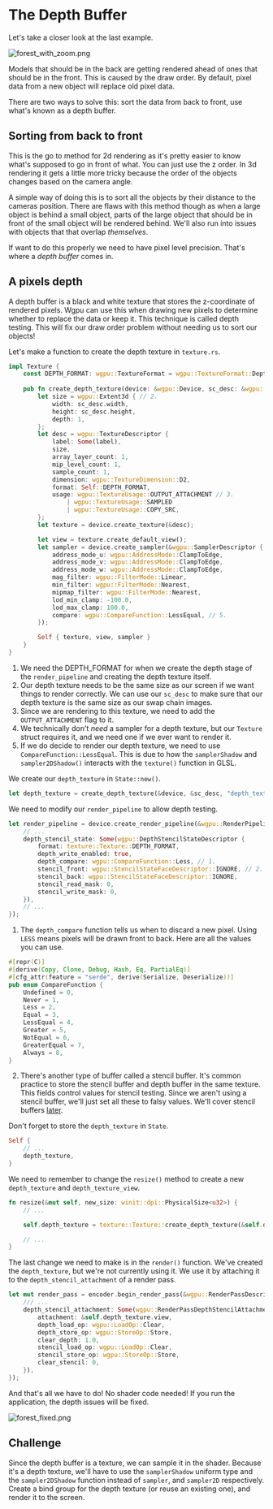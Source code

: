 # The Depth Buffer

Let's take a closer look at the last example.

![forest_with_zoom.png](./forest_with_zoom.png)

Models that should be in the back are getting rendered ahead of ones that should be in the front. This is caused by the draw order. By default, pixel data from a new object will replace old pixel data.

There are two ways to solve this: sort the data from back to front, use what's known as a depth buffer.

## Sorting from back to front

This is the go to method for 2d rendering as it's pretty easier to know what's supposed to go in front of what. You can just use the z order. In 3d rendering it gets a little more tricky because the order of the objects changes based on the camera angle.

A simple way of doing this is to sort all the objects by their distance to the cameras position. There are flaws with this method though as when a large object is behind a small object, parts of the large object that should be in front of the small object will be rendered behind. We'll also run into issues with objects that that overlap *themselves*.

If want to do this properly we need to have pixel level precision. That's where a *depth buffer* comes in.

## A pixels depth

A depth buffer is a black and white texture that stores the z-coordinate of rendered pixels. Wgpu can use this when drawing new pixels to determine whether to replace the data or keep it. This technique is called depth testing. This will fix our draw order problem without needing us to sort our objects!

Let's make a function to create the depth texture in `texture.rs`.

```rust
impl Texture {
    const DEPTH_FORMAT: wgpu::TextureFormat = wgpu::TextureFormat::Depth32Float; // 1.
    
    pub fn create_depth_texture(device: &wgpu::Device, sc_desc: &wgpu::SwapChainDescriptor, label: &str) -> Self {
        let size = wgpu::Extent3d { // 2.
            width: sc_desc.width,
            height: sc_desc.height,
            depth: 1,
        };
        let desc = wgpu::TextureDescriptor {
            label: Some(label),
            size,
            array_layer_count: 1,
            mip_level_count: 1,
            sample_count: 1,
            dimension: wgpu::TextureDimension::D2,
            format: Self::DEPTH_FORMAT,
            usage: wgpu::TextureUsage::OUTPUT_ATTACHMENT // 3.
                | wgpu::TextureUsage::SAMPLED 
                | wgpu::TextureUsage::COPY_SRC,
        };
        let texture = device.create_texture(&desc);

        let view = texture.create_default_view();
        let sampler = device.create_sampler(&wgpu::SamplerDescriptor { // 4.
            address_mode_u: wgpu::AddressMode::ClampToEdge,
            address_mode_v: wgpu::AddressMode::ClampToEdge,
            address_mode_w: wgpu::AddressMode::ClampToEdge,
            mag_filter: wgpu::FilterMode::Linear,
            min_filter: wgpu::FilterMode::Nearest,
            mipmap_filter: wgpu::FilterMode::Nearest,
            lod_min_clamp: -100.0,
            lod_max_clamp: 100.0,
            compare: wgpu::CompareFunction::LessEqual, // 5.
        });

        Self { texture, view, sampler }
    }
}
```

1. We need the DEPTH_FORMAT for when we create the depth stage of the `render_pipeline` and creating the depth texture itself.
2. Our depth texture needs to be the same size as our screen if we want things to render correctly. We can use our `sc_desc` to make sure that our depth texture is the same size as our swap chain images.
3. Since we are rendering to this texture, we need to add the `OUTPUT_ATTACHMENT` flag to it.
4. We technically don't *need* a sampler for a depth texture, but our `Texture` struct requires it, and we need one if we ever want to render it.
5. If we do decide to render our depth texture, we need to use `CompareFunction::LessEqual`. This is due to how the `samplerShadow` and `sampler2DShadow()` interacts with the `texture()` function in GLSL.

We create our `depth_texture` in `State::new()`.

```rust
let depth_texture = create_depth_texture(&device, &sc_desc, "depth_texture");
```

We need to modify our `render_pipeline` to allow depth testing. 

```rust
let render_pipeline = device.create_render_pipeline(&wgpu::RenderPipelineDescriptor {
    // ...
    depth_stencil_state: Some(wgpu::DepthStencilStateDescriptor {
        format: texture::Texture::DEPTH_FORMAT,
        depth_write_enabled: true,
        depth_compare: wgpu::CompareFunction::Less, // 1.
        stencil_front: wgpu::StencilStateFaceDescriptor::IGNORE, // 2.
        stencil_back: wgpu::StencilStateFaceDescriptor::IGNORE,
        stencil_read_mask: 0,
        stencil_write_mask: 0,
    }),
    // ...
});
```

1. The `depth_compare` function tells us when to discard a new pixel. Using `LESS` means pixels will be drawn front to back. Here are all the values you can use.

```rust
#[repr(C)]
#[derive(Copy, Clone, Debug, Hash, Eq, PartialEq)]
#[cfg_attr(feature = "serde", derive(Serialize, Deserialize))]
pub enum CompareFunction {
    Undefined = 0,
    Never = 1,
    Less = 2,
    Equal = 3,
    LessEqual = 4,
    Greater = 5,
    NotEqual = 6,
    GreaterEqual = 7,
    Always = 8,
}
```

2. There's another type of buffer called a stencil buffer. It's common practice to store the stencil buffer and depth buffer in the same texture. This fields control values for stencil testing. Since we aren't using a stencil buffer, we'll just set all these to falsy values. We'll cover stencil buffers [later](../../todo).

Don't forget to store the `depth_texture` in `State`.

```rust
Self {
    // ...
    depth_texture,
}
```

We need to remember to change the `resize()` method to create a new `depth_texture` and `depth_texture_view`.

```rust
fn resize(&mut self, new_size: winit::dpi::PhysicalSize<u32>) {
    // ...

    self.depth_texture = texture::Texture::create_depth_texture(&self.device, &self.sc_desc, "depth_texture");

    // ...
}
```

The last change we need to make is in the `render()` function. We've created the `depth_texture`, but we're not currently using it. We use it by attaching it to the `depth_stencil_attachment` of a render pass.

```rust
let mut render_pass = encoder.begin_render_pass(&wgpu::RenderPassDescriptor {
    /// ...
    depth_stencil_attachment: Some(wgpu::RenderPassDepthStencilAttachmentDescriptor {
        attachment: &self.depth_texture.view,
        depth_load_op: wgpu::LoadOp::Clear,
        depth_store_op: wgpu::StoreOp::Store,
        clear_depth: 1.0,
        stencil_load_op: wgpu::LoadOp::Clear,
        stencil_store_op: wgpu::StoreOp::Store,
        clear_stencil: 0,
    }),
});
```

And that's all we have to do! No shader code needed! If you run the application, the depth issues will be fixed.

![forest_fixed.png](./forest_fixed.png)

## Challenge

Since the depth buffer is a texture, we can sample it in the shader. Because it's a depth texture, we'll have to use the `samplerShadow` uniform type and the `sampler2DShadow` function instead of `sampler`, and `sampler2D` respectively. Create a bind group for the depth texture (or reuse an existing one), and render it to the screen.

<AutoGithubLink/>
